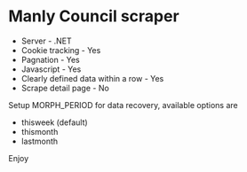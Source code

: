 # Manly Council scraper

* Server - .NET
* Cookie tracking - Yes
* Pagnation - Yes
* Javascript - Yes
* Clearly defined data within a row - Yes
* Scrape detail page - No

Setup MORPH_PERIOD for data recovery, available options are

* thisweek (default)
* thismonth
* lastmonth

Enjoy
